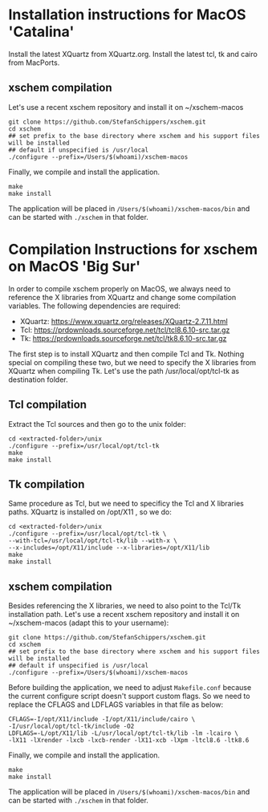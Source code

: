 # Installation instructions for MacOS 'Catalina'
Install the latest XQuartz from XQuartz.org.
Install the latest tcl, tk and cairo from MacPorts. 

## xschem compilation
Let's use a recent xschem repository and install it on ~/xschem-macos  

```
git clone https://github.com/StefanSchippers/xschem.git  
cd xschem  
## set prefix to the base directory where xschem and his support files will be installed
## default if unspecified is /usr/local
./configure --prefix=/Users/$(whoami)/xschem-macos
```

Finally, we compile and install the application.  

```
make
make install
```

The application will be placed in `/Users/$(whoami)/xschem-macos/bin` and can be started with
`./xschem` in that folder.

# Compilation Instructions for xschem on MacOS 'Big Sur'
In order to compile xschem properly on MacOS, we always need to reference the X libraries from XQuartz
and change some compilation variables. The following dependencies are required:
- XQuartz: https://www.xquartz.org/releases/XQuartz-2.7.11.html
- Tcl: https://prdownloads.sourceforge.net/tcl/tcl8.6.10-src.tar.gz
- Tk: https://prdownloads.sourceforge.net/tcl/tk8.6.10-src.tar.gz  

The first step is to install XQuartz and then compile Tcl and Tk. Nothing special on compiling these two, but
we need to specify the X libraries from XQuartz when compiling Tk. Let's use the path
/usr/local/opt/tcl-tk as destination folder.
## Tcl compilation
Extract the Tcl sources and then go to the unix folder:

```
cd <extracted-folder>/unix
./configure --prefix=/usr/local/opt/tcl-tk  
make
make install
```

## Tk compilation
Same procedure as Tcl, but we need to specificy the Tcl and X libraries paths. XQuartz is installed on
/opt/X11 , so we do:  

```
cd <extracted-folder>/unix
./configure --prefix=/usr/local/opt/tcl-tk \
--with-tcl=/usr/local/opt/tcl-tk/lib --with-x \
--x-includes=/opt/X11/include --x-libraries=/opt/X11/lib  
make
make install  
```

## xschem compilation
Besides referencing the X libraries, we need to also point to the Tcl/Tk installation path. Let's use a recent
xschem repository and install it on ~/xschem-macos (adapt this to your username):  

```
git clone https://github.com/StefanSchippers/xschem.git  
cd xschem  
## set prefix to the base directory where xschem and his support files will be installed
## default if unspecified is /usr/local
./configure --prefix=/Users/$(whoami)/xschem-macos
```

Before building the application, we need to adjust `Makefile.conf` because the current configure
script doesn't support custom flags. So we need to replace the CFLAGS and LDFLAGS variables in that file
as below:  

```
CFLAGS=-I/opt/X11/include -I/opt/X11/include/cairo \
-I/usr/local/opt/tcl-tk/include -O2
LDFLAGS=-L/opt/X11/lib -L/usr/local/opt/tcl-tk/lib -lm -lcairo \
-lX11 -lXrender -lxcb -lxcb-render -lX11-xcb -lXpm -ltcl8.6 -ltk8.6
```

Finally, we compile and install the application.  

```
make
make install
```

The application will be placed in `/Users/$(whoami)/xschem-macos/bin` and can be started with
`./xschem` in that folder.
